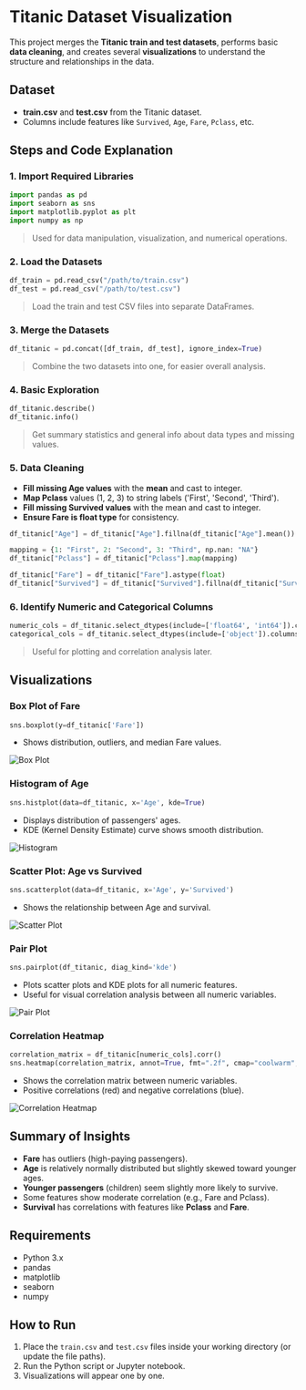 # Titanic Dataset Visualization

This project merges the **Titanic train and test datasets**, performs basic **data cleaning**, and creates several **visualizations** to understand the structure and relationships in the data.


## Dataset
- **train.csv** and **test.csv** from the Titanic dataset.
- Columns include features like `Survived`, `Age`, `Fare`, `Pclass`, etc.


## Steps and Code Explanation

### 1. **Import Required Libraries**
```python
import pandas as pd
import seaborn as sns
import matplotlib.pyplot as plt
import numpy as np
```
> Used for data manipulation, visualization, and numerical operations.


### 2. **Load the Datasets**
```python
df_train = pd.read_csv("/path/to/train.csv")
df_test = pd.read_csv("/path/to/test.csv")
```
> Load the train and test CSV files into separate DataFrames.


### 3. **Merge the Datasets**
```python
df_titanic = pd.concat([df_train, df_test], ignore_index=True)
```
> Combine the two datasets into one, for easier overall analysis.


### 4. **Basic Exploration**
```python
df_titanic.describe()
df_titanic.info()
```
> Get summary statistics and general info about data types and missing values.


### 5. **Data Cleaning**
- **Fill missing Age values** with the **mean** and cast to integer.
- **Map Pclass** values (1, 2, 3) to string labels ('First', 'Second', 'Third').
- **Fill missing Survived values** with the mean and cast to integer.
- **Ensure Fare is float type** for consistency.

```python
df_titanic["Age"] = df_titanic["Age"].fillna(df_titanic["Age"].mean()).astype(int)

mapping = {1: "First", 2: "Second", 3: "Third", np.nan: "NA"}
df_titanic["Pclass"] = df_titanic["Pclass"].map(mapping)

df_titanic["Fare"] = df_titanic["Fare"].astype(float)
df_titanic["Survived"] = df_titanic["Survived"].fillna(df_titanic["Survived"].mean()).astype(int)
```


### 6. **Identify Numeric and Categorical Columns**
```python
numeric_cols = df_titanic.select_dtypes(include=['float64', 'int64']).columns.tolist()
categorical_cols = df_titanic.select_dtypes(include=['object']).columns.tolist()
```
> Useful for plotting and correlation analysis later.


## Visualizations

### Box Plot of Fare
```python
sns.boxplot(y=df_titanic['Fare'])
```
- Shows distribution, outliers, and median Fare values.

![Box Plot](images/boxplot.png)

### Histogram of Age
```python
sns.histplot(data=df_titanic, x='Age', kde=True)
```
- Displays distribution of passengers' ages.
- KDE (Kernel Density Estimate) curve shows smooth distribution.
  
![Histogram](images/hist.png)

### Scatter Plot: Age vs Survived
```python
sns.scatterplot(data=df_titanic, x='Age', y='Survived')
```
- Shows the relationship between Age and survival.
  
![Scatter Plot](images/scatter_plot.png)

### Pair Plot
```python
sns.pairplot(df_titanic, diag_kind='kde')
```
- Plots scatter plots and KDE plots for all numeric features.
- Useful for visual correlation analysis between all numeric variables.
  
![Pair Plot](images/pairplot.png)

### Correlation Heatmap
```python
correlation_matrix = df_titanic[numeric_cols].corr()
sns.heatmap(correlation_matrix, annot=True, fmt=".2f", cmap="coolwarm", square=True, linewidths=0.5)
```
- Shows the correlation matrix between numeric variables.
- Positive correlations (red) and negative correlations (blue).
 
![Correlation Heatmap](images/corr_heat.png)

## Summary of Insights
- **Fare** has outliers (high-paying passengers).
- **Age** is relatively normally distributed but slightly skewed toward younger ages.
- **Younger passengers** (children) seem slightly more likely to survive.
- Some features show moderate correlation (e.g., Fare and Pclass).
- **Survival** has correlations with features like **Pclass** and **Fare**.


## Requirements
- Python 3.x
- pandas
- matplotlib
- seaborn
- numpy


## How to Run
1. Place the `train.csv` and `test.csv` files inside your working directory (or update the file paths).
2. Run the Python script or Jupyter notebook.
3. Visualizations will appear one by one.
